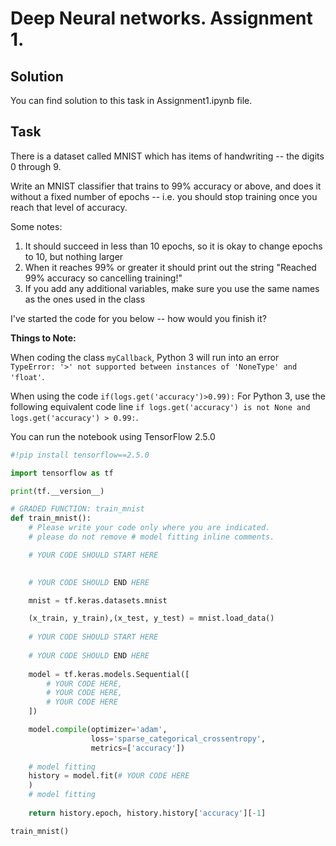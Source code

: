 # Deep Neural networks. Assignment 1. 

## Solution
You can find solution to this task in Assignment1.ipynb file.

## Task
There is a dataset called MNIST which has items of handwriting -- the digits 0 through 9.

Write an MNIST classifier that trains to 99% accuracy or above, and does it without a fixed number of epochs -- i.e. you should stop training once you reach that level of accuracy.

Some notes:

1. It should succeed in less than 10 epochs, so it is okay to change epochs to 10, but nothing larger
2. When it reaches 99% or greater it should print out the string "Reached 99% accuracy so cancelling training!"
3. If you add any additional variables, make sure you use the same names as the ones used in the class

I've started the code for you below -- how would you finish it?

**Things to Note:**

When coding the class `myCallback`, Python 3 will run into an error
`TypeError: '>' not supported between instances of 'NoneType' and 'float'`.

When using the code
`if(logs.get('accuracy')>0.99):`
For Python 3, use the following equivalent code line
`if logs.get('accuracy') is not None and logs.get('accuracy') > 0.99:`.

You can run the notebook using TensorFlow 2.5.0

```python
#!pip install tensorflow==2.5.0
```

```python
import tensorflow as tf

print(tf.__version__)
```

```python
# GRADED FUNCTION: train_mnist
def train_mnist():
    # Please write your code only where you are indicated.
    # please do not remove # model fitting inline comments.

    # YOUR CODE SHOULD START HERE
    

    # YOUR CODE SHOULD END HERE

    mnist = tf.keras.datasets.mnist

    (x_train, y_train),(x_test, y_test) = mnist.load_data()
    
    # YOUR CODE SHOULD START HERE
    
    # YOUR CODE SHOULD END HERE
    
    model = tf.keras.models.Sequential([
        # YOUR CODE HERE,
        # YOUR CODE HERE,
        # YOUR CODE HERE
    ])

    model.compile(optimizer='adam',
                  loss='sparse_categorical_crossentropy',
                  metrics=['accuracy'])
    
    # model fitting
    history = model.fit(# YOUR CODE HERE
    )
    # model fitting
    
    return history.epoch, history.history['accuracy'][-1]
```

```python
train_mnist()
```

